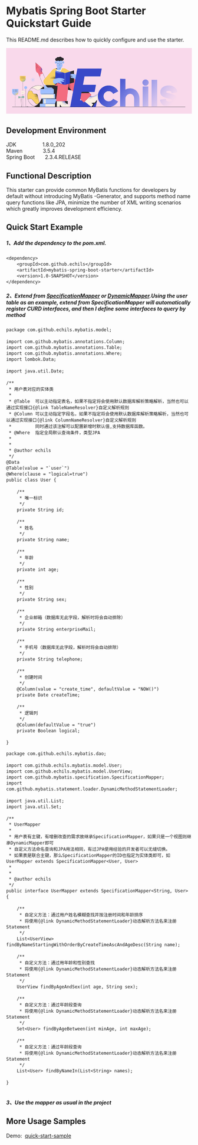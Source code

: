 # Mybatis Spring Boot Starter Quickstart Guide

This README.md describes how to quickly configure and use the starter.


<p align="center">
  <a>
   <img alt="Framework" src="ECHILS.PNG">
  </a>
</p>

## Development Environment  
JDK     &nbsp;&nbsp;&nbsp;&nbsp;&nbsp;&nbsp;&nbsp;&nbsp;&nbsp;&nbsp;&nbsp;&nbsp;&nbsp;&nbsp;&nbsp;&nbsp;&nbsp;1.8.0_202  
Maven   &nbsp;&nbsp;&nbsp;&nbsp;&nbsp;&nbsp;&nbsp;&nbsp;&nbsp;&nbsp;&nbsp;&nbsp;&nbsp;3.5.4  
Spring Boot &nbsp;&nbsp;&nbsp;&nbsp;&nbsp;&nbsp;2.3.4.RELEASE  

## Functional Description
This starter can provide common MyBatis functions for developers by default without introducing MyBatis -Generator, and supports method name query functions like JPA, minimize the number of XML writing scenarios which greatly improves development efficiency.


## Quick Start Example  

##### 1、Add the dependency to the pom.xml.  
````
<dependency>
    <groupId>com.github.echils</groupId>
    <artifactId>mybatis-spring-boot-starter</artifactId>
    <version>1.0-SNAPSHOT</version>
</dependency>
````
##### 2、Extend from [SpecificationMapper](./src/main/java/com/github/mybatis/specification/SpecificationMapper.java) or [DynamicMapper](./src/main/java/com/github/mybatis/specification/DynamicMapper.java).Using the user table as an example, extend from SpecificationMapper will automatically register CURD interfaces, and then I define some interfaces to query by method
````
package com.github.echils.mybatis.model;

import com.github.mybatis.annotations.Column;
import com.github.mybatis.annotations.Table;
import com.github.mybatis.annotations.Where;
import lombok.Data;

import java.util.Date;

/**
 * 用户表对应的实体类
 *
 * @Table  可以主动指定表名，如果不指定将会使用默认数据库解析策略解析，当然也可以通过实现接口{@link TableNameResolver}自定义解析规则
 * @Column 可以主动指定字段名，如果不指定将会使用默认数据库解析策略解析，当然也可以通过实现接口{@link ColumnNameResolver}自定义解析规则
 *         同时通过该注解可以配置新增时默认值,支持数据库函数。
 * @Where  指定全局默认查询条件，类型JPA
 *
 *
 * @author echils
 */
@Data
@Table(value = "`user`")
@Where(clause = "logical=true")
public class User {

    /**
     * 唯一标识
     */
    private String id;

    /**
     * 姓名
     */
    private String name;

    /**
     * 年龄
     */
    private int age;

    /**
     * 性别
     */
    private String sex;

    /**
     * 企业邮箱（数据库无此字段，解析时将会自动排除）
     */
    private String enterpriseMail;

    /**
     * 手机号（数据库无此字段，解析时将会自动排除）
     */
    private String telephone;

    /**
     * 创建时间
     */
    @Column(value = "create_time", defaultValue = "NOW()")
    private Date createTime;

    /**
     * 逻辑列
     */
    @Column(defaultValue = "true")
    private Boolean logical;

}

````



````
package com.github.echils.mybatis.dao;

import com.github.echils.mybatis.model.User;
import com.github.echils.mybatis.model.UserView;
import com.github.mybatis.specification.SpecificationMapper;
import com.github.mybatis.statement.loader.DynamicMethodStatementLoader;

import java.util.List;
import java.util.Set;

/**
 * UserMapper
 *
 * 用户表有主键，有增删改查的需求故继承SpecificationMapper，如果只是一个视图则继承DynamicMapper即可
 * 自定义方法命名查询和JPA用法相同，有过JPA使用经验的开发者可以无缝切换。
 * 如果表是联合主键，那么SpecificationMapper的ID也指定为实体类即可，如 UserMapper extends SpecificationMapper<User, User>
 * 
 *
 * @author echils
 */
public interface UserMapper extends SpecificationMapper<String, User> {

    /**
     * 自定义方法：通过用户姓名模糊查找并按注册时间和年龄排序
     * 将使用{@link DynamicMethodStatementLoader}动态解析方法名来注册Statement
     */
    List<UserView> findByNameStartingWithOrderByCreateTimeAscAndAgeDesc(String name);

    /**
     * 自定义方法：通过用年龄和性别查找
     * 将使用{@link DynamicMethodStatementLoader}动态解析方法名来注册Statement
     */
    UserView findByAgeAndSex(int age, String sex);

    /**
     * 自定义方法：通过年龄段查询
     * 将使用{@link DynamicMethodStatementLoader}动态解析方法名来注册Statement
     */
    Set<User> findByAgeBetween(int minAge, int maxAge);

    /**
     * 自定义方法：通过年龄段查询
     * 将使用{@link DynamicMethodStatementLoader}动态解析方法名来注册Statement
     */
    List<User> findByNameIn(List<String> names);

}


````
##### 3、Use the mapper as usual in the project

## More Usage Samples
Demo:&nbsp;&nbsp;[quick-start-sample](mybais-quick-start-sample) 